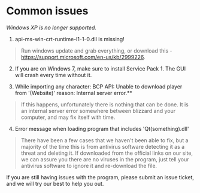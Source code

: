 # Common issues

*Windows XP is no longer supported.*

1. api-ms-win-crt-runtime-l1-1-0.dll is missing!
>  Run windows update and grab everything, or download this - https://support.microsoft.com/en-us/kb/2999226.

2. If you are on Windows 7, make sure to install Service Pack 1. The GUI will crash every time without it.

3. While importing any character: BCP API: Unable to download player from '(Website)' reason: Internal server error.**
> If this happens, unfortunately there is nothing that can be done. It is an internal server error somewhere between blizzard and your computer, and may fix itself with time.

4. Error message when loading program that includes 'Qt(something).dll'
> There have been a few cases that we haven't been able to fix, but a majority of the time this is from antivirus software detecting it as a threat and deleting it. If downloaded from the official links on our site, we can assure you there are no viruses in the program, just tell your antivirus software to ignore it and re-download the file.

If you are still having issues with the program, please submit an issue ticket, and we will try our best to help you out.